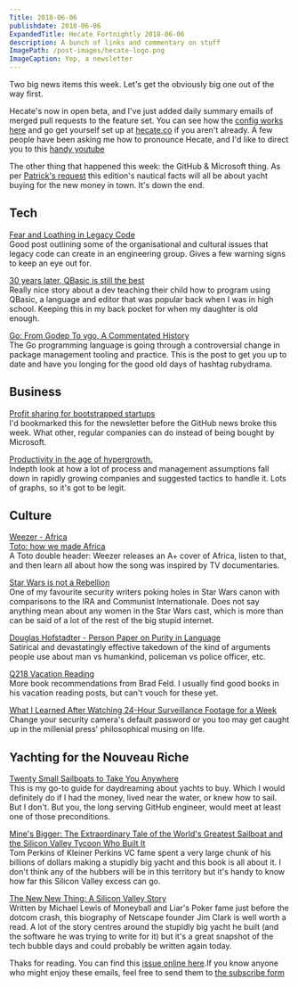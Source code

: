 ```yaml
---
Title: 2018-06-06
publishdate: 2018-06-06
ExpandedTitle: Hecate Fortnightly 2018-06-06
description: A bunch of links and commentary on stuff
ImagePath: /post-images/hecate-logo.png
ImageCaption: Yep, a newsletter
---
```

Two big news items this week. Let's get the obviously big one out of the way first.

Hecate's now in open beta, and I've just added daily summary emails of merged pull requests to the feature set. You can see how the [config works here](https://gist.github.com/joho/7d630b73fefc3b1622a25d91e4d0e94c) and go get yourself set up at [hecate.co](https://hecate.co) if you aren't already. A few people have been asking me how to pronounce Hecate, and I'd like to direct you to this [handy youtube](https://www.youtube.com/watch?v=xoj-pleVMSo)

The other thing that happened this week: the GitHub & Microsoft thing. As per [Patrick's request](https://twitter.com/thephw/status/1003636089620500480) this edition's nautical facts will all be about yacht buying for the new money in town. It's down the end.

## Tech

[Fear and Loathing in Legacy Code](https://www.typemock.com/fear-and-loathing-in-legacy-code)<br>
Good post outlining some of the organisational and cultural issues that legacy code can create in an engineering group. Gives a few warning signs to keep an eye out for.

[30 years later, QBasic is still the best](http://www.nicolasbize.com/blog/30-years-later-qbasic-is-still-the-best/)<br>
Really nice story about a dev teaching their child how to program using QBasic, a language and editor that was popular back when I was in high school. Keeping this in my back pocket for when my daughter is old enough.

[Go: From Godep To vgo, A Commentated History](https://codeengineered.com/blog/2018/golang-godep-to-vgo/)<br>
The Go programming language is going through a controversial change in package management tooling and practice. This is the post to get you up to date and have you longing for the good old days of hashtag rubydrama.

## Business

[Profit sharing for bootstrapped startups](http://nathanbarry.com/profit-sharing/)<br>
I'd bookmarked this for the newsletter before the GitHub news broke this week. What other, regular companies can do instead of being bought by Microsoft.

[Productivity in the age of hypergrowth.](https://lethain.com//productivity-in-the-age-of-hypergrowth/)<br>
Indepth look at how a lot of process and management assumptions fall down in rapidly growing companies and suggested tactics to handle it. Lots of graphs, so it's got to be legit.

## Culture

[Weezer - Africa](https://www.youtube.com/watch?v=E4c7EE8_IX0)<br>
[Toto: how we made Africa](https://www.theguardian.com/culture/2018/jan/30/toto-how-we-made-africa)<br>
A Toto double header: Weezer releases an A+ cover of Africa, listen to that, and then learn all about how the song was inspired by TV documentaries.

[Star Wars is not a Rebellion](https://medium.com/@thegrugq/star-wars-is-not-a-rebellion-8520148d1017)<br>
One of my favourite security writers poking holes in Star Wars canon with comparisons to the IRA and Communist Internationale. Does not say anything mean about any women in the Star Wars cast, which is more than can be said of a lot of the rest of the big stupid internet. 

[Douglas Hofstadter - Person Paper on Purity in Language](https://www.cs.virginia.edu/~evans/cs655/readings/purity.html)<br>
Satirical and devastatingly effective takedown of the kind of arguments people use about man vs humankind, policeman vs police officer, etc.

[Q218 Vacation Reading](https://www.feld.com/archives/2018/05/q218-vacation-reading.html)<br>
More book recommendations from Brad Feld. I usually find good books in his vacation reading posts, but can't vouch for these yet.

[What I Learned After Watching 24-Hour Surveillance Footage for a Week](https://www.vice.com/en_us/article/neknmx/what-i-learned-by-watching-24-hour-surveillance-footage-for-a-week)<br>
Change your security camera's default password or you too may get caught up in the millenial press' philosophical musing on life.

## Yachting for the Nouveau Riche

[Twenty Small Sailboats to Take You Anywhere](https://www.amazon.com/Twenty-Small-Sailboats-Take-Anywhere/dp/0939837323)<br>
This is my go-to guide for daydreaming about yachts to buy. Which I would definitely do if I had the money, lived near the water, or knew how to sail. But I don't. But you, the long serving GitHub engineer, would meet at least one of those preconditions.

[Mine's Bigger: The Extraordinary Tale of the World's Greatest Sailboat and the Silicon Valley Tycoon Who Built It](https://www.amazon.com/Mines-Bigger-Extraordinary-Greatest-Sailboat/dp/0061374024)<br>
Tom Perkins of Kleiner Perkins VC fame spent a very large chunk of his billions of dollars making a stupidly big yacht and this book is all about it. I don't think any of the hubbers will be in this territory but it's handy to know how far this Silicon Valley excess can go.

[The New New Thing: A Silicon Valley Story](https://www.amazon.com/New-Thing-Silicon-Valley-Story/dp/0393347818)<br>
Written by Michael Lewis of Moneyball and Liar's Poker fame just before the dotcom crash, this biography of Netscape founder Jim Clark is well worth a read. A lot of the story centres around the stupidly big yacht he built (and the software he was trying to write for it) but it's a great snapshot of the tech bubble days and could probably be written again today.

Thaks for reading. You can find this [issue online here](https://hecate.co/newsletter/2018-06-06.html).If you know anyone who might enjoy these emails, feel free to send them to [the subscribe form](https://emailoctopus.com/lists/5eac411b-30c7-11e8-a3c9-06b79b628af2/forms/subscribe)

